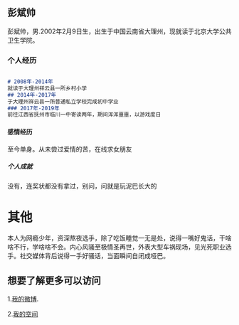 ## 彭斌帅

彭斌帅，男.2002年2月9日生，出生于中国云南省大理州，现就读于北京大学公共卫生学院。

### 个人经历



```markdown

# 2008年-2014年
就读于大理州祥云县一所乡村小学
## 2014年-2017年
于大理州祥云县一所普通私立学校完成初中学业
### 2017年-2019年
前往江西省抚州市临川一中寄读两年，期间浑浑噩噩，以游戏度日
```


#### 感情经历

至今单身。从未尝过爱情的苦，在线求女朋友


##### 个人成就

没有，连奖状都没有拿过，别问，问就是玩泥巴长大的

# 其他

本人为网瘾少年，资深熬夜选手，除了吃饭睡觉一无是处，说得一嘴好鬼话，干啥啥不行，学啥啥不会。内心风骚至极情圣再世，外表大型车祸现场，见光死职业选手。社交媒体背后说得一手好骚话，当面瞬间自闭成哑巴。


## 想要了解更多可以访问

1.[我的微博](https://weibo.com/7510603225/profile?rightmod=1&wvr=6&mod=personinfo&is_all=1).

2.[我的空间](https://user.qzone.qq.com/1292374014)
